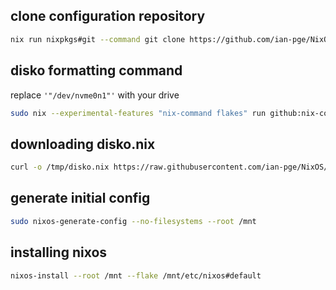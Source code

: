 ## clone configuration repository
```bash
nix run nixpkgs#git --command git clone https://github.com/ian-pge/NixOS.git /root/NixOS
```

## disko formatting command
replace `'"/dev/nvme0n1"'` with your drive
```bash
sudo nix --experimental-features "nix-command flakes" run github:nix-community/disko -- --mode disko /root/NixOS/disko.nix --arg device '"/dev/nvme0n1"'
```

## downloading disko.nix
```bash
curl -o /tmp/disko.nix https://raw.githubusercontent.com/ian-pge/NixOS/main/disko.nix
```



## generate initial config
```bash
sudo nixos-generate-config --no-filesystems --root /mnt
```



## installing nixos
```bash
nixos-install --root /mnt --flake /mnt/etc/nixos#default
```
